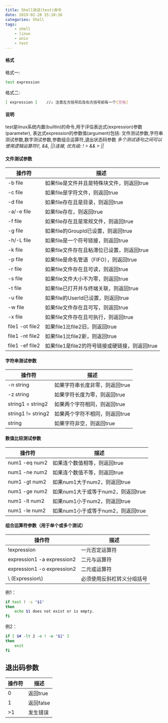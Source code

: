 ```yaml
---
title: Shell测试(test)命令
date: 2019-02-28 15:10:16
categories: Shell
tags:
	- shell
	- linux
	- unix
	- test
---
```


#### 格式
格式一:

```bash
test expression
```

格式二:

```bash
[ expression ]    //⚠️ 注意左方括号后及右方括号前有一个[空格]
```

#### 说明
test是linux系统内置(builtin)的命令,用于评估表达式(expression)参数(parameter),
表达式expression的参数值(argument)包括:
文件测试参数,字符串测试参数,数字测试参数,参数组合运算符,退出状态码参数
*多个测试语句之间可以使用逻辑运算符(!, &&, ||)连接, 优先级: ! > && > ||*

#### 文件测试参数
| 操作符 | 描述 |
| --- | --- |
| -b file | 如果file是文件并且是特殊块文件，则返回true</div>|
| -c file | 如果file是字符文件，则返回true |
| -d file | 如果file存在且是目录，则返回true |
| -a/-e file | 如果file存在，则返回true |
| -f file | 如果file存在且是常规文件，则返回true |
| -g file | 如果file的GroupId已设置，则返回true |
| -h/-L file | 如果file是一个符号链接，则返回true |
| -k file | 如果file文件存在且粘滞位已设置，则返回true |
| -p file | 如果file是命名管道（FIFO），则返回true |
| -r file | 如果file文件存在且可读，则返回true |
| -s file | 如果file文件大小不为零，则返回true |
| -t file | 如果file已打开并与终端关联，则返回true |
| -u file | 如果file的UserId已设置，则返回true  |
| -w file | 如果file文件存在且可写，则返回true |
| -x file | 如果file文件存在且可执行，则返回true |
| file1 -ot file2 | 如果file1比file2旧，则返回true |
| file1 -nt file2 | 如果file1比file2新，则返回true |
| file1 -ef file2 | 如果file1是file2的符号链接或硬链接，则返回true |

#### 字符串测试参数
| 操作符 | 描述 |
| --- | --- |
| -n string | 如果字符串长度非零，则返回true |
| -z string | 如果字符长度为零，则返回true |
| string1 = string2 | 如果两个字符相同，则返回true |
| string1 != string2 | 如果两个字符不相同，则返回true |
| string | 如果字符非空，则返回true |

#### 数值比较测试参数
| 操作符 | 描述 |
| --- | --- |
| num1 -eq num2 | 如果连个数值相等，则返回true |
| num1 -ne num2 | 如果连个数值不等，则返回true |
| num1 -gt num2 | 如果num1大于num2，则返回true |
| num1 -ge num2 | 如果num1大于或等于num2，则返回true |
| num1 -lt num2 | 如果num1小于num2，则返回true |
| num1 -le num2 | 如果num1小于或等于num2，则返回true |

#### 组合运算符参数（用于单个或多个测试）
| 操作符 | 描述 |
| --- | --- |
| !expression | 一元否定运算符 |
| expression1 -a expression2 | 二元与运算符 |
| expression1 -o expression2 | 二元或运算符 |
| \\ (Expression\\) | 必须使用反斜杠转义分组括号 |

例1：

```bash
if test ! -s "$1"
then
    echo $1 does not exist or is empty.
fi
```

例2：

```bash
if [ $# -lt 2 -o ! -e "$1" ]
then
    exit
fi
```

## 退出码参数
| 操作符 | 描述 |
| --- | --- |
| 0 | 返回true |
| 1 | 返回false |
| >1 | 发生错误 |

